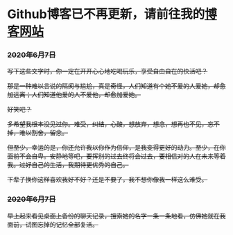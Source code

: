 # Github博客已不再更新，请前往我的[博客网站](https://blog.yungeeker.com)

<s>

### 2020年6月7日

写下这些文字时，你一定在开开心心地吃喝玩乐，享受自由自在的快活吧？

那是一种难以言说的隔阂与尴尬，真是奇怪，人们知道有个她不爱的人爱她，却愈加远离；人们知道他爱的人不爱他，却愈加爱她。

好笑吧？

多希望我根本没见过你。难受，纠结，心酸，想放弃，想念，想再也不见，忘不掉，难以割舍，留念。

但至少，幸运的是，你还允许我以你作为信仰，是我变得更好的动力。至少，在你面前不会自卑。安静地等吧，要挥别的过去终将会过去，要相信对的人在未来等着我。过好自己的生活，我期待更优秀的自己。

下辈子换你这样喜欢我好不好？还是不要了，我不想你像我一样这么难受。

### 2020年6月7日

早上起来看见桌面上备份的聊天记录，搜索她的名字一条一条地看，仿佛她就在我面前，试图忘掉的记忆全部复活。

</s>